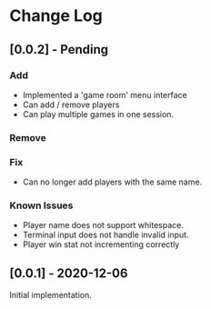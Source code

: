 # Change Log

## [0.0.2] - Pending

### Add

- Implemented a 'game room' menu interface
- Can add / remove players
- Can play multiple games in one session.

### Remove

### Fix

- Can no longer add players with the same name.

### Known Issues

- Player name does not support whitespace.
- Terminal input does not handle invalid input.
- Player win stat not incrementing correctly


## [0.0.1] - 2020-12-06
Initial implementation.
